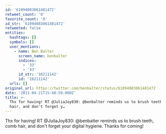 ```yaml
---
id: '61094083061481472'
retweet_count: '0'
favorite_count: '0'
id_str: '61094083061481472'
retweeted: false
entities:
  hashtags: []
  symbols: []
  user_mentions:
    - name: Ben Balter
      screen_name: benbalter
      indices:
        - '33'
        - '43'
      id_str: '16211142'
      id: '16211142'
  urls: []
original_url: https://twitter.com/benbalter/status/61094083061481472
date: '2011-04-21T15:48:59.000Z'
title: >-
  Thx for having! RT @JuliaJoy830: @benbalter reminds us to brush teeth, comb
  hair, and don't forget y…
---
```


Thx for having! RT @JuliaJoy830: @benbalter reminds us to brush teeth, comb hair, and don't forget your digital hygiene. Thanks for coming!